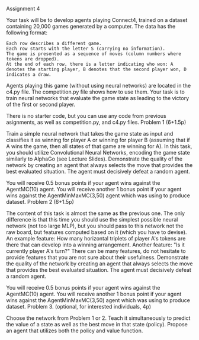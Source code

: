 Assignment 4

Your task will be to develop agents playing Connect4, trained on a dataset containing 20,000 games generated by a computer. The data has the following format:

    Each row describes a different game.
    Each row starts with the letter S (carrying no information).
    The game is presented as a sequence of moves (column numbers where tokens are dropped).
    At the end of each row, there is a letter indicating who won: A denotes the starting player, B denotes that the second player won, D indicates a draw.

Agents playing this game (without using neural networks) are located in the c4.py file. The competition.py file shows how to use them. Your task is to train neural networks that evaluate the game state as leading to the victory of the first or second player.

There is no starter code, but you can use any code from previous asignments, as well as competition.py, and c4.py files.
Problem 1 (6+1.5p)

Train a simple neural network that takes the game state as input and classifies it as winning for player A or winning for player B (assuming that if A wins the game, then all states of that game are winning for A). In this task, you should utilize Convolutional Neural Networks, encoding the game state similarly to AlphaGo (see Lecture Slides). Demonstrate the quality of the network by creating an agent that always selects the move that provides the best evaluated situation. The agent must decisively defeat a random agent.

You will receive 0.5 bonus points if your agent wins against the AgentMC(10) agent. You will receive another 1 bonus point if your agent wins against the AgentMinMaxMC(3,50) agent which was using to produce dataset.
Problem 2 (6+1.5p)

The content of this task is almost the same as the previous one. The only difference is that this time you should use the simplest possible neural network (not too large MLP), but you should pass to this network not the raw board, but features computed based on it (which you have to devise). An example feature: How many horizontal triplets of player A's tokens are there that can develop into a winning arrangement. Another feature: "Is it currently player A's turn?" There can be many features, do not hesitate to provide features that you are not sure about their usefulness. Demonstrate the quality of the network by creating an agent that always selects the move that provides the best evaluated situation. The agent must decisively defeat a random agent.

You will receive 0.5 bonus points if your agent wins against the AgentMC(10) agent. You will receive another 1 bonus point if your agent wins against the AgentMinMaxMC(3,50) agent which was using to produce dataset.
Problem 3. (optional, for interested individuals, 4p)

Choose the network from Problem 1 or 2. Teach it simultaneously to predict the value of a state as well as the best move in that state (policy). Propose an agent that utilizes both the policy and value function.

